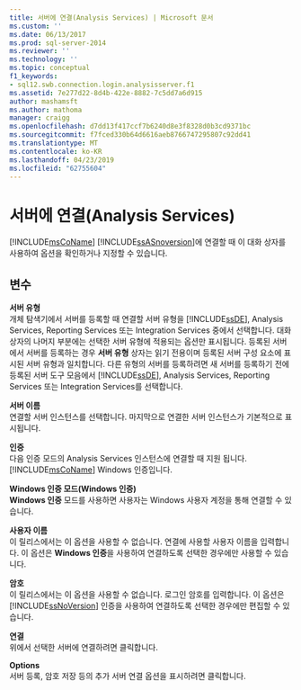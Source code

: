 ```yaml
---
title: 서버에 연결(Analysis Services) | Microsoft 문서
ms.custom: ''
ms.date: 06/13/2017
ms.prod: sql-server-2014
ms.reviewer: ''
ms.technology: ''
ms.topic: conceptual
f1_keywords:
- sql12.swb.connection.login.analysisserver.f1
ms.assetid: 7e277d22-8d4b-422e-8882-7c5dd7a6d915
author: mashamsft
ms.author: mathoma
manager: craigg
ms.openlocfilehash: d7dd13f417ccf7b6240d8e3f8328d0b3cd9371bc
ms.sourcegitcommit: f7fced330b64d6616aeb8766747295807c92dd41
ms.translationtype: MT
ms.contentlocale: ko-KR
ms.lasthandoff: 04/23/2019
ms.locfileid: "62755604"
---
```

# <a name="connect-to-server-analysis-services"></a>서버에 연결(Analysis Services)
   [!INCLUDE[msCoName](../includes/msconame-md.md)] [!INCLUDE[ssASnoversion](../includes/ssasnoversion-md.md)]에 연결할 때 이 대화 상자를 사용하여 옵션을 확인하거나 지정할 수 있습니다.  
  
## <a name="options"></a>변수  
 **서버 유형**  
 개체 탐색기에서 서버를 등록할 때 연결할 서버 유형을 [!INCLUDE[ssDE](../includes/ssde-md.md)], Analysis Services, Reporting Services 또는 Integration Services 중에서 선택합니다. 대화 상자의 나머지 부분에는 선택한 서버 유형에 적용되는 옵션만 표시됩니다. 등록된 서버에서 서버를 등록하는 경우 **서버 유형** 상자는 읽기 전용이며 등록된 서버 구성 요소에 표시된 서버 유형과 일치합니다. 다른 유형의 서버를 등록하려면 새 서버를 등록하기 전에 등록된 서버 도구 모음에서 [!INCLUDE[ssDE](../includes/ssde-md.md)], Analysis Services, Reporting Services 또는 Integration Services를 선택합니다.  
  
 **서버 이름**  
 연결할 서버 인스턴스를 선택합니다. 마지막으로 연결한 서버 인스턴스가 기본적으로 표시됩니다.  
  
 **인증**  
 다음 인증 모드의 Analysis Services 인스턴스에 연결할 때 지원 됩니다. [!INCLUDE[msCoName](../includes/msconame-md.md)] Windows 인증입니다.  
  
 **Windows 인증 모드(Windows 인증)**  
 **Windows 인증** 모드를 사용하면 사용자는 Windows 사용자 계정을 통해 연결할 수 있습니다.  
  
 **사용자 이름**  
 이 릴리스에서는 이 옵션을 사용할 수 없습니다. 연결에 사용할 사용자 이름을 입력합니다. 이 옵션은 **Windows 인증**을 사용하여 연결하도록 선택한 경우에만 사용할 수 있습니다.  
  
 **암호**  
 이 릴리스에서는 이 옵션을 사용할 수 없습니다. 로그인 암호를 입력합니다. 이 옵션은 [!INCLUDE[ssNoVersion](../includes/ssnoversion-md.md)] 인증을 사용하여 연결하도록 선택한 경우에만 편집할 수 있습니다.  
  
 **연결**  
 위에서 선택한 서버에 연결하려면 클릭합니다.  
  
 **Options**  
 서버 등록, 암호 저장 등의 추가 서버 연결 옵션을 표시하려면 클릭합니다.  
  
  
